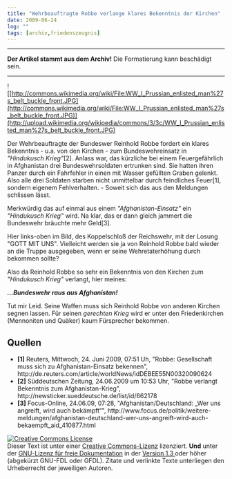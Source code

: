 ```yaml
---
title: "Wehrbeauftragte Robbe verlange klares Bekenntnis der Kirchen"
date: 2009-06-24
log: ""
tags: [archiv,friedenszeugnis]
---
```

<hr><b>Der Artikel stammt aus dem Archiv!</b> Die Formatierung kann beschädigt sein.<hr>


![[http://commons.wikimedia.org/wiki/File:WW_I_Prussian_enlisted_man%27s_belt_buckle_front.JPG](http://commons.wikimedia.org/wiki/File:WW_I_Prussian_enlisted_man%27s_belt_buckle_front.JPG)](http://upload.wikimedia.org/wikipedia/commons/3/3c/WW_I_Prussian_enlisted_man%27s_belt_buckle_front.JPG)

Der Wehrbeauftragte der Bundeswer Reinhold Robbe fordert ein klares Bekenntnis - u.a. von den Kirchen - zum Bundeswehreinsatz in <i>"Hindukusch Krieg"</i>[2]. Anlass war, das kürzliche bei einem Feuergefährlich in Afghanistan drei Bundeswehrsoldaten ertrunken sind. Sie hatten ihren Panzer durch ein Fahrfehler in einen mit Wasser gefüllten Graben gelenkt. Also alle drei Soldaten starben nicht unmittelbar durch feindliches Feuer[1], sondern eigenem Fehlverhalten. - Soweit sich das aus den Meldungen schlissen lässt.
<!--break-->
Merkwürdig das auf einmal aus einem <i>"Afghanistan-Einsatz"</i> ein <i>"Hindukusch Krieg"</i> wird. Na klar, das er dann gleich jammert die Bundeswehr bräuchte mehr Geld[3].

Hier links-oben im Bild, des Koppelschloß der Reichswehr, mit der Losung "GOTT MIT UNS". Vielleicht werden sie ja von Reinhold Robbe bald wieder an die Truppe ausgegeben, wenn er seine Wehretaterhöhung durch bekommen sollte?

Also da Reinhold Robbe so sehr ein Bekenntnis von den Kirchen zum <i>"Hindukusch Krieg"</i> verlangt, hier meines:

<i><b>...Bundeswehr raus aus Afghanistan!</b></i>

Tut mir Leid. Seine Waffen muss sich Reinhold Robbe von anderen Kirchen segnen lassen. Für seinen <i>gerechten Krieg</i> wird er unter den Friedenkirchen (Mennoniten und Quäker) kaum Fürsprecher bekommen.

<h2>Quellen</h2>
<ul>
<li><b>[1]</b> Reuters, Mittwoch, 24. Juni 2009, 07:51 Uh, "Robbe: Gesellschaft muss sich zu Afghanistan-Einsatz bekennen", http://de.reuters.com/article/worldNews/idDEBEE55N00320090624 </li>
<li><b>[2]</b> Süddeutschen Zeitung, 24.06.2009 um 10:53 Uhr, "Robbe verlangt Bekenntnis zum Afghanistan-Krieg", http://newsticker.sueddeutsche.de/list/id/662178 </li>
<li><b>[3]</b>  Focus-Online,  24.06.09, 07:28, "Afghanistan/Deutschland: „Wer uns angreift, wird auch bekämpft“", http://www.focus.de/politik/weitere-meldungen/afghanistan-deutschland-wer-uns-angreift-wird-auch-bekaempft_aid_410877.html
</ul>

<a rel="license" href="http://creativecommons.org/licenses/by-sa/3.0/de/"><img alt="Creative Commons License" style="border-width:0" src="http://i.creativecommons.org/l/by-sa/3.0/de/88x31.png" /></a><br />Dieser <span xmlns:dc="http://purl.org/dc/elements/1.1/" href="http://purl.org/dc/dcmitype/Text" rel="dc:type">Text</span> ist unter einer <a rel="license" href="http://creativecommons.org/licenses/by-sa/3.0/de/">Creative Commons-Lizenz</a> lizenziert. <b>Und</b> unter der <a href="http://de.wikipedia.org/wiki/GFDL">GNU-Lizenz für freie Dokumentation</a> in der <a href="http://www.gnu.org/licenses/fdl-1.3.html">Version 1.3 </a> oder höher (abgekürzt GNU-FDL oder GFDL). Zitate und verlinkte Texte unterliegen den Urheberrecht der jeweiligen Autoren.
